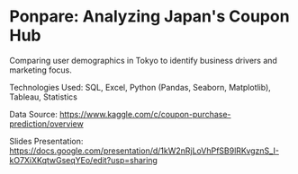 # Ponpare: Analyzing Japan's Coupon Hub

Comparing user demographics in Tokyo to identify business drivers and marketing focus.


Technologies Used: SQL, Excel, Python (Pandas, Seaborn, Matplotlib), Tableau, Statistics

Data Source: https://www.kaggle.com/c/coupon-purchase-prediction/overview

Slides Presentation: https://docs.google.com/presentation/d/1kW2nRjLoVhPfSB9lRKvgznS_I-kO7XiXKqtwGseqYEo/edit?usp=sharing
